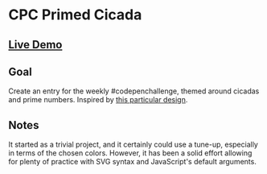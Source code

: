 # CPC Primed Cicada

## [Live Demo](https://codepen.io/borntofrappe/full/QPxvBM)

## Goal

Create an entry for the weekly #codepenchallenge, themed around cicadas and prime numbers. Inspired by [this particular design](https://dribbble.com/shots/5524976-Cicada).

## Notes

It started as a trivial project, and it certainly could use a tune-up, especially in terms of the chosen colors. However, it has been a solid effort allowing for plenty of practice with SVG syntax and JavaScript's default arguments.
